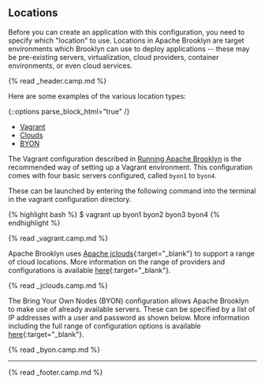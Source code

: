 
## Locations

Before you can create an application with this configuration,
you need to specify which "location" to use.
Locations in Apache Brooklyn are target environments which Brooklyn can use to deploy applications --
these may be pre-existing servers, virtualization, cloud providers, container environments, or even cloud services.

{% read _header.camp.md %}

Here are some examples of the various location types:

{::options parse_block_html="true" /}

<ul class="nav nav-tabs">
    <li class="active impl-1-tab"><a data-target="#impl-1, .impl-1-tab" data-toggle="tab" href="#">Vagrant</a></li>
    <li class="impl-2-tab"><a data-target="#impl-2, .impl-2-tab" data-toggle="tab" href="#">Clouds</a></li>
    <li class="impl-3-tab"><a data-target="#impl-3, .impl-3-tab" data-toggle="tab" href="#">BYON</a></li>
</ul>

<div class="tab-content">
<div id="impl-1" class="tab-pane fade in active">

The Vagrant configuration described in [Running Apache Brooklyn](running.md) is the recommended way of setting up a Vagrant environment. 
This configuration comes with four basic servers configured, called `byon1` to `byon4`.

These can be launched by entering the following command into the terminal in the vagrant configuration directory.

{% highlight bash %}
$ vagrant up byon1 byon2 byon3 byon4
{% endhighlight %}

{% read _vagrant.camp.md %}


</div>
<div id="impl-2" class="tab-pane fade">

Apache Brooklyn uses [Apache jclouds](http://jclouds.apache.org/){:target="_blank"} to support a range of cloud locations. More information on the range of providers and configurations is available [here](/guide/locations/index.html#clouds){:target="_blank"}.

{% read _jclouds.camp.md %}


</div>
<div id="impl-3" class="tab-pane fade">

The Bring Your Own Nodes (BYON) configuration allows Apache Brooklyn to make use of already available servers. These can be specified by a list of IP addresses with a user and password as shown below. More information including the full range of configuration options is available [here](/guide/locations/index.html#byon){:target="_blank"}.

{% read _byon.camp.md %}


</div>
</div>

---

{% read _footer.camp.md %}
